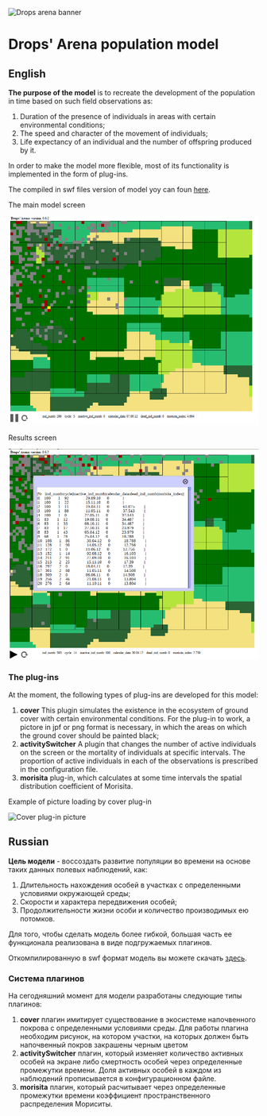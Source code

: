 ![Drops arena banner](http://konstantinz.byethost32.com/drops_arena_logo.png)

# Drops' Arena population model

## English

**The purpose of the model** is to recreate the development of the population in time based on such field observations as:
1. Duration of the presence of individuals in areas with certain environmental conditions;
2. The speed and character of the movement of individuals;
3. Life expectancy of an individual and the number of offspring produced by it.

In order to make the model more flexible, most of its functionality is implemented in the form of plug-ins.

The compiled in swf files version of model yoy can foun [here](http://konstantinz.byethost32.com/drops_arena.zip "here").

The main model screen

![Model screenshot 1](https://raw.githubusercontent.com/KonstantinZem/DropsArena/variable_behaviour/pictures/screenshot1.png)

Results screen

![Model screenshot 1](https://raw.githubusercontent.com/KonstantinZem/DropsArena/variable_behaviour/pictures/screenshot2.png)

### The plug-ins

At the moment, the following types of plug-ins are developed for this model:

1. **cover** This plugin simulates the existence in the ecosystem of ground cover with certain environmental conditions. For the plug-in to work, a pictore in jpf or png format is necessary, in which the areas on which the ground cover should be painted black;
2. **activitySwitcher** A plugin that changes the number of active individuals on the screen or the mortality of individuals at specific intervals. The proportion of active individuals in each of the observations is prescribed in the configuration file.
3. **morisita** plug-in, which calculates at some time intervals the spatial distribution coefficient of Morisita.

Example of picture loading by cover plug-in

![Cover plug-in picture](http://konstantinz.byethost32.com/pictures/park/aegopodium.png)

## Russian

**Цель модели** - воссоздать развитие популяции во времени на основе таких данных полевых наблюдений, как: 
1. Длительность нахождения особей в участках с определенными условиями окружающей среды;
2. Скорости и характера передвижения особей;
3. Продолжительности жизни особи и количество производимых ею потомков.

Для того, чтобы сделать модель более гибкой, большая часть ее функционала реализована в виде подгружаемых плагинов.

Откомпилированную в swf формат модель вы можете скачать  [здесь](http://konstantinz.byethost32.com/drops_arena.zip "here").

### Система плагинов

На сегодняшний момент для модели разработаны следующие типы плагинов:

1. **cover** плагин имитирует существование в экосистеме напочвенного покрова с определенными условиями среды. Для работы плагина необходим рисунок, на котором участки, на которых должен быть напочвенный покров закрашены черным цветом 
2. **activitySwitcher** плагин, который изменяет количество активных особей на экране либо смертность особей через определенные промежутки времени. Доля активных особей в каждом из наблюдений прописывается в конфигурационном файле.
3. **morisita** плагин, который расчитывает через определенные промежутки времени коэффициент пространственного распределения Мориситы.
